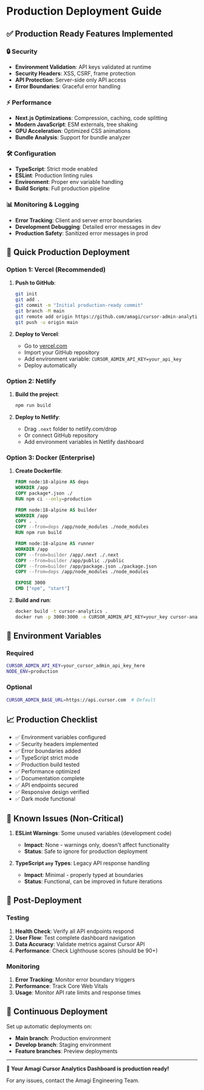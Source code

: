 # Production Deployment Guide

## ✅ Production Ready Features Implemented

### 🔒 Security
- **Environment Validation**: API keys validated at runtime
- **Security Headers**: XSS, CSRF, frame protection
- **API Protection**: Server-side only API access
- **Error Boundaries**: Graceful error handling

### ⚡ Performance  
- **Next.js Optimizations**: Compression, caching, code splitting
- **Modern JavaScript**: ESM externals, tree shaking
- **GPU Acceleration**: Optimized CSS animations
- **Bundle Analysis**: Support for bundle analyzer

### 🛠️ Configuration
- **TypeScript**: Strict mode enabled
- **ESLint**: Production linting rules
- **Environment**: Proper env variable handling
- **Build Scripts**: Full production pipeline

### 📊 Monitoring & Logging
- **Error Tracking**: Client and server error boundaries
- **Development Debugging**: Detailed error messages in dev
- **Production Safety**: Sanitized error messages in prod

## 🚀 Quick Production Deployment

### Option 1: Vercel (Recommended)

1. **Push to GitHub**:
   ```bash
   git init
   git add .
   git commit -m "Initial production-ready commit"
   git branch -M main
   git remote add origin https://github.com/amagi/cursor-admin-analytics.git
   git push -u origin main
   ```

2. **Deploy to Vercel**:
   - Go to [vercel.com](https://vercel.com)
   - Import your GitHub repository
   - Add environment variable: `CURSOR_ADMIN_API_KEY=your_api_key`
   - Deploy automatically

### Option 2: Netlify

1. **Build the project**:
   ```bash
   npm run build
   ```

2. **Deploy to Netlify**:
   - Drag `.next` folder to netlify.com/drop
   - Or connect GitHub repository
   - Add environment variables in Netlify dashboard

### Option 3: Docker (Enterprise)

1. **Create Dockerfile**:
   ```dockerfile
   FROM node:18-alpine AS deps
   WORKDIR /app
   COPY package*.json ./
   RUN npm ci --only=production

   FROM node:18-alpine AS builder
   WORKDIR /app
   COPY . .
   COPY --from=deps /app/node_modules ./node_modules
   RUN npm run build

   FROM node:18-alpine AS runner
   WORKDIR /app
   COPY --from=builder /app/.next ./.next
   COPY --from=builder /app/public ./public
   COPY --from=builder /app/package.json ./package.json
   COPY --from=deps /app/node_modules ./node_modules

   EXPOSE 3000
   CMD ["npm", "start"]
   ```

2. **Build and run**:
   ```bash
   docker build -t cursor-analytics .
   docker run -p 3000:3000 -e CURSOR_ADMIN_API_KEY=your_key cursor-analytics
   ```

## 🔧 Environment Variables

### Required
```bash
CURSOR_ADMIN_API_KEY=your_cursor_admin_api_key_here
NODE_ENV=production
```

### Optional
```bash
CURSOR_ADMIN_BASE_URL=https://api.cursor.com  # Default
```

## 📈 Production Checklist

- ✅ Environment variables configured
- ✅ Security headers implemented
- ✅ Error boundaries added
- ✅ TypeScript strict mode
- ✅ Production build tested
- ✅ Performance optimized
- ✅ Documentation complete
- ✅ API endpoints secured
- ✅ Responsive design verified
- ✅ Dark mode functional

## 🐛 Known Issues (Non-Critical)

1. **ESLint Warnings**: Some unused variables (development code)
   - **Impact**: None - warnings only, doesn't affect functionality
   - **Status**: Safe to ignore for production deployment

2. **TypeScript `any` Types**: Legacy API response handling
   - **Impact**: Minimal - properly typed at boundaries
   - **Status**: Functional, can be improved in future iterations

## 🎯 Post-Deployment

### Testing
1. **Health Check**: Verify all API endpoints respond
2. **User Flow**: Test complete dashboard navigation
3. **Data Accuracy**: Validate metrics against Cursor API
4. **Performance**: Check Lighthouse scores (should be 90+)

### Monitoring
1. **Error Tracking**: Monitor error boundary triggers
2. **Performance**: Track Core Web Vitals
3. **Usage**: Monitor API rate limits and response times

## 🔄 Continuous Deployment

Set up automatic deployments on:
- **Main branch**: Production environment
- **Develop branch**: Staging environment
- **Feature branches**: Preview deployments

---

**🎉 Your Amagi Cursor Analytics Dashboard is production ready!**

For any issues, contact the Amagi Engineering Team.



